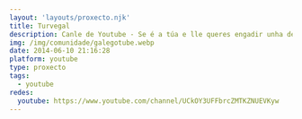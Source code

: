 ```yaml
---
layout: 'layouts/proxecto.njk'
title: Turvegal
description: Canle de Youtube - Se é a túa e lle queres engadir unha descripción e etiquetas, ponte en contacto con nós.
img: /img/comunidade/galegotube.webp
date: 2014-06-10 21:16:28
platform: youtube
type: proxecto
tags:
  - youtube
redes:
  youtube: https://www.youtube.com/channel/UCkOY3UFFbrcZMTKZNUEVKyw
---
```


